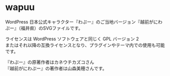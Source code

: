 wapuu
=====

WordPress 日本公式キャラクター『わぷー』のご当地バージョン『越前がにわぷー』（福井県）のSVGファイルです。

ライセンスは WordPress ソフトウェアと同じく GPL バージョン 2  
またはそれ以降の互換ライセンスとなり、プラグインやテーマ内での使用も可能です。

『わぷー』の原著作者はカネウチカズコさん  
『越前がにわぷー』の著作者は山森美穂さんです。
